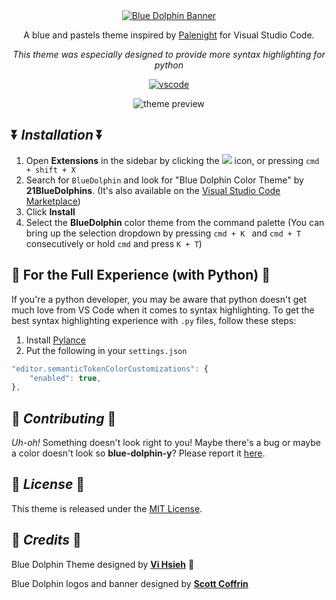 <div align="center">

<a href="https://github.com/vimiomori/BlueDolphin/">
    <img alt="Blue Dolphin Banner" src="https://i.imgur.com/btE5LM7.png">
</a>

A blue and pastels theme inspired by [Palenight](https://github.com/whizkydee/vscode-palenight-theme) for Visual Studio Code.

*This theme was especially designed to provide more syntax highlighting for python*

[![vscode](https://img.shields.io/github/last-commit/vimiomori/BlueDolphin?color=cyan&style=for-the-badge)](https://code.visualstudio.com/updates/v1_12) 

![theme preview](https://i.imgur.com/zQZwOpQ.png)

</div>

## ⏬ *Installation* ⏬
1. Open **Extensions** in the sidebar by clicking the ![](https://i.imgur.com/d5KWQT9.png) icon, or pressing `cmd + shift + X`
2. Search for `BlueDolphin` and look for "Blue Dolphin Color Theme" by **21BlueDolphins**. (It's also available on the [Visual Studio Code Marketplace](https://marketplace.visualstudio.com/items?itemName=21BlueDolphins.bluedolphin))
3. Click **Install**
4. Select the **BlueDolphin** color theme from the command palette (You can bring up the selection dropdown by pressing `cmd + K ` and `cmd + T` consecutively or hold `cmd` and press `K + T`)

## 🐍 For the Full Experience (with Python) 🐍
If you're a python developer, you may be aware that python doesn't get much love from VS Code when it comes to syntax highlighting.
To get the best syntax highlighting experience with `.py` files, follow these steps:

1. Install [Pylance](https://marketplace.visualstudio.com/items?itemName=ms-python.vscode-pylance)
2. Put the following in your `settings.json`
```js
"editor.semanticTokenColorCustomizations": {
    "enabled": true,
},
```
## 👊 *Contributing* 👊

*Uh-oh!* Something doesn't look right to you! Maybe there's a bug or maybe a color doesn't look so **blue-dolphin-y**? Please report it [here](https://github.com/vimiomori/BlueDolphin/issues).

## 📜 *License* 📜

This theme is released under the [MIT License](https://github.com/vimiomori/BlueDolphin/blob/main/license.md).

## 🦋 *Credits* 🦋
Blue Dolphin Theme designed by **[Vi Hsieh](https://github.com/vimiomori)** 🐬

Blue Dolphin logos and banner designed by **[Scott Coffrin](https://github.com/scootyboots)**
